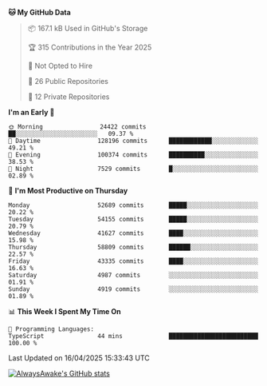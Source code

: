 <!--START_SECTION:waka-->
**🐱 My GitHub Data** 

> 📦 167.1 kB Used in GitHub's Storage 
 > 
> 🏆 315 Contributions in the Year 2025
 > 
> 🚫 Not Opted to Hire
 > 
> 📜 26 Public Repositories 
 > 
> 🔑 12 Private Repositories 
 > 
**I'm an Early 🐤** 

```text
🌞 Morning                24422 commits       ██░░░░░░░░░░░░░░░░░░░░░░░   09.37 % 
🌆 Daytime                128196 commits      ████████████░░░░░░░░░░░░░   49.21 % 
🌃 Evening                100374 commits      ██████████░░░░░░░░░░░░░░░   38.53 % 
🌙 Night                  7529 commits        █░░░░░░░░░░░░░░░░░░░░░░░░   02.89 % 
```
📅 **I'm Most Productive on Thursday** 

```text
Monday                   52689 commits       █████░░░░░░░░░░░░░░░░░░░░   20.22 % 
Tuesday                  54155 commits       █████░░░░░░░░░░░░░░░░░░░░   20.79 % 
Wednesday                41627 commits       ████░░░░░░░░░░░░░░░░░░░░░   15.98 % 
Thursday                 58809 commits       ██████░░░░░░░░░░░░░░░░░░░   22.57 % 
Friday                   43335 commits       ████░░░░░░░░░░░░░░░░░░░░░   16.63 % 
Saturday                 4987 commits        ░░░░░░░░░░░░░░░░░░░░░░░░░   01.91 % 
Sunday                   4919 commits        ░░░░░░░░░░░░░░░░░░░░░░░░░   01.89 % 
```


📊 **This Week I Spent My Time On** 

```text
💬 Programming Languages: 
TypeScript               44 mins             █████████████████████████   100.00 % 
```


 Last Updated on 16/04/2025 15:33:43 UTC
<!--END_SECTION:waka-->

[![AlwaysAwake's GitHub stats](https://github-readme-stats.vercel.app/api?username=AlwaysAwake&show_icons=true&theme=github_dark&count_private=true)](https://github.com/AlwaysAwake/AlwaysAwake)

